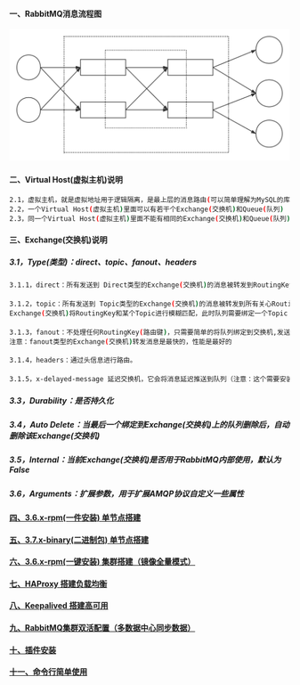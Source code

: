 #### 一、RabbitMQ消息流程图
![object](https://github.com/firechiang/mq-test/blob/master/rabbitmq/image/rabbitmq-structure.svg)
#### 二、Virtual Host(虚拟主机)说明
```bash
2.1，虚拟主机，就是虚拟地址用于逻辑隔离，是最上层的消息路由(可以简单理解为MySQL的库)
2.2，一个Virtual Host(虚拟主机)里面可以有若干个Exchange(交换机)和Queue(队列)
2.3，同一个Virtual Host(虚拟主机)里面不能有相同的Exchange(交换机)和Queue(队列)
```

#### 三、Exchange(交换机)说明
##### 3.1，Type(类型)：direct、topic、fanout、headers
```bash
3.1.1，direct：所有发送到 Direct类型的Exchange(交换机)的消息被转发到RoutingKey中指定的Queue(队列)上。

3.1.2，topic：所有发送到 Topic类型的Exchange(交换机)的消息被转发到所有关心RoutingKey中指定Topic的Queue(队列)上。
Exchange(交换机)将RoutingKey和某个Topic进行模糊匹配，此时队列需要绑定一个Topic（注意：# 模糊配置多个词，* 模糊配置一个词）

3.1.3，fanout：不处理任何RoutingKey(路由键)，只需要简单的将队列绑定到交换机,发送到交换机的消息都会被转发到与该交换机绑定的所有队列上。
注意：fanout类型的Exchange(交换机)转发消息是最快的，性能是最好的

3.1.4，headers：通过头信息进行路由。

3.1.5，x-delayed-message 延迟交换机，它会将消息延迟推送到队列（注意：这个需要安装插件）
```
##### 3.3，Durability：是否持久化
##### 3.4，Auto Delete：当最后一个绑定到Exchange(交换机)上的队列删除后，自动删除该Exchange(交换机)
##### 3.5，Internal：当前Exchange(交换机)是否用于RabbitMQ内部使用，默认为False
##### 3.6，Arguments：扩展参数，用于扩展AMQP协议自定义一些属性


#### [四、3.6.x-rpm(一件安装) 单节点搭建][1]
#### [五、3.7.x-binary(二进制包) 单节点搭建][2]
#### [六、3.6.x-rpm(一键安装) 集群搭建（镜像全量模式）][5]
#### [七、HAProxy 搭建负载均衡](https://github.com/firechiang/haproxy-test)
#### [八、Keepalived 搭建高可用][6]
#### [九、RabbitMQ集群双活配置（多数据中心同步数据）][7]
#### [十、插件安装][3]
#### [十一、命令行简单使用][4]

[1]: https://github.com/firechiang/mq-test/tree/master/rabbitmq/docs/rpm-single-node.md
[2]: https://github.com/firechiang/mq-test/tree/master/rabbitmq/docs/centos-single-node.md
[3]: https://github.com/firechiang/mq-test/tree/master/rabbitmq/docs/rabbitmq-plugins-install.md
[4]: https://github.com/firechiang/mq-test/tree/master/rabbitmq/docs/command-simple-use.md
[5]: https://github.com/firechiang/mq-test/tree/master/rabbitmq/docs/cluster-image-model.md
[6]: https://github.com/firechiang/mq-test/tree/master/rabbitmq/docs/keepalived_ha.md
[7]: https://github.com/firechiang/mq-test/tree/master/rabbitmq/docs/rabbitmq-federation-use.md
